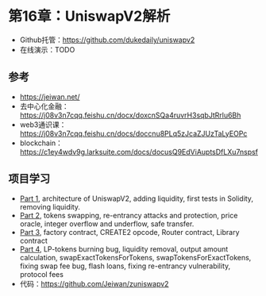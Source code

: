 # 第16章：UniswapV2解析

- Github托管：https://github.com/dukedaily/uniswapv2
- 在线演示：TODO



## 参考

- https://jeiwan.net/
- 去中心化金融：https://j08v3n7cqq.feishu.cn/docx/doxcnSQa4ruvrH3sqbJtRrlu6Bh
- web3通识课：https://j08v3n7cqq.feishu.cn/docs/doccnu8PLq5zJcaZJUzTaLyEOPc
- blockchain：https://c1ey4wdv9g.larksuite.com/docs/docusQ9EdViAuptsDfLXu7nspsf



## 项目学习

- [Part 1](https://jeiwan.net/posts/programming-defi-uniswapv2-1/), architecture of UniswapV2, adding liquidity, first tests in Solidity, removing liquidity.
- [Part 2](https://jeiwan.net/posts/programming-defi-uniswapv2-2/), tokens swapping, re-entrancy attacks and protection, price oracle, integer overflow and underflow, safe transfer.
- [Part 3](https://jeiwan.net/posts/programming-defi-uniswapv2-3/), factory contract, CREATE2 opcode, Router contract, Library contract
- [Part 4](https://jeiwan.net/posts/programming-defi-uniswapv2-4/), LP-tokens burning bug, liquidity removal, output amount calculation, swapExactTokensForTokens, swapTokensForExactTokens, fixing swap fee bug, flash loans, fixing re-entrancy vulnerability, protocol fees
- 代码：https://github.com/Jeiwan/zuniswapv2
